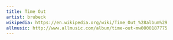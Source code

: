 ```yaml
---
title: Time Out
artist: brubeck
wikipedia: https://en.wikipedia.org/wiki/Time_Out_%28album%29
allmusic: http://www.allmusic.com/album/time-out-mw0000187775
---
```


